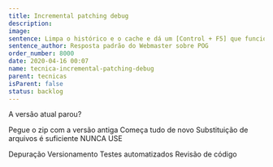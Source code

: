 ```yaml
---
title: Incremental patching debug
description:
image:
sentence: Limpa o histórico e o cache e dá um [Control + F5] que funciona
sentence_author: Resposta padrão do Webmaster sobre POG
order_number: 8000
date: 2020-04-16 00:07
name: tecnica-incremental-patching-debug
parent: tecnicas
isParent: false
status: backlog
---
```


A versão atual parou?

Pegue o zip com a versão antiga
Começa tudo de novo
Substituição de arquivos é suficiente
NUNCA USE

Depuração
Versionamento
Testes automatizados
Revisão de código
